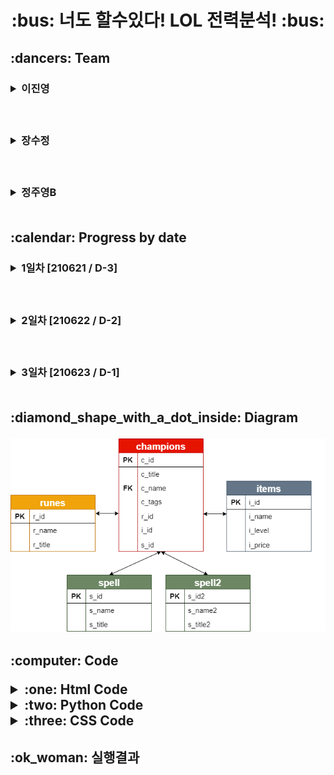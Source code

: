 <h1 align='center'>:bus: 너도 할수있다! LOL 전력분석! :bus:
<!--이진영-->
<h2> :dancers: Team
&nbsp;&nbsp;&nbsp;<h3><details><summary> 이진영 </summary></p>
<h3> &nbsp;:heavy_check_mark: Role</p>
<h6> &nbsp; 1. Table 제작, 데이터 삽입</p>     
     &nbsp; 2. image 데이터 수집</p>
     &nbsp; > table value 약 400개, image data 약 200개</p>
     &nbsp; 3. 코드제작</p>
     &nbsp;&nbsp;&nbsp;- Flask를 이용한 DAO와 HTML 연결하는 코드제작</p>
     &nbsp;&nbsp;&nbsp;- DB table을 html을 통해 검색시 데이터를 추출 할 수 있는 코드제작</p>
     &nbsp; 4. CSS 코드 서포트</p>
     &nbsp; 5. Chart </p>
     &nbsp; 6. Searching Information</p>
<h3> &nbsp;:heavy_check_mark: GitHub LINK</p>
<a href = "https://github.com/dlwlsdudo1"><h6>&nbsp;&nbsp;: Jinyoung's GitHub LINK</a></details>

<!--장수정-->  
&nbsp;&nbsp;&nbsp;<h3><details><summary> 장수정 </summary></p>
<h3> &nbsp;:heavy_check_mark: Role</p>
<h6> &nbsp; 1. diagrams 제작</p>
     &nbsp; 2. Github 및 협업환경 설정 및 관리</p>
     &nbsp; 3. CSS / html 제작 및 디자인</p>
     &nbsp;&nbsp;&nbsp;: 필요한 image illustration 제작</p>
     &nbsp; 4. Flask 코드와 html 연결 및 정리작업 </p>
     &nbsp; 5. 코드제작 서포트</p>
     &nbsp;&nbsp;&nbsp; - table data 입력</p>
     &nbsp;&nbsp;&nbsp; - app.py 제작</p>
<h3> &nbsp;:heavy_check_mark: GitHub LINK</p>
<a href = "https://github.com/sujeong-jang-creator"><h6>&nbsp;&nbsp;: Sujeong's GitHub LINK</a></details>  

<!--정주영B-->  
&nbsp;&nbsp;&nbsp;<h3><details><summary> 정주영B </summary></p>
<h3> &nbsp;:heavy_check_mark: Role</p>
<h6> &nbsp; 1. Table 제작, 데이터 삽입</p>     
     &nbsp; 2. image 데이터 수집</p>
     &nbsp; > table value 약 400개, image data 약 200개</p>
     &nbsp; 3. 코드제작</p>
     &nbsp;&nbsp;&nbsp;- Flask를 이용한 DAO와 HTML 연결하는 코드제작</p>
     &nbsp;&nbsp;&nbsp;- DB table을 html을 통해 검색시 데이터를 추출 할 수 있는 코드제작</p>
     &nbsp;&nbsp;&nbsp;- value값을 정확히, 다 입력하지 않아도 검색 가능한 코드제작</p>
     &nbsp; 4. CSS 코드 서포트</p>
     &nbsp; 5. Searching Information</p>
<h3> &nbsp;:heavy_check_mark: GitHub LINK</p>
<a href = "https://github.com/rnaqpddl123"><h6>&nbsp;&nbsp;: Juyeong B's GitHub LINK</a></details> 

<br>

<!-- 날짜별 진행과정-->
<h2> :calendar: Progress by date
&nbsp;&nbsp;&nbsp;<h3><details><summary> 1일차 [210621 / D-3] </summary></p>
&nbsp;&nbsp;&nbsp;1. Table 제작 : 'champions','runes', 'items', 'spell' Table 제작</p>
&nbsp;&nbsp;&nbsp;2. 데이터 수집 및 삽입</p>
&nbsp;&nbsp;&nbsp;&nbsp;&nbsp;- 'champions' Table의 155개 데이터</p>
&nbsp;&nbsp;&nbsp;&nbsp;&nbsp;- 'items' Table의 171개 데이터</p>
&nbsp;&nbsp;&nbsp;&nbsp;&nbsp;- 'runes' Table의 17개 데이터</p>
&nbsp;&nbsp;&nbsp;&nbsp;&nbsp;- 'spell' Table의 10개 데이터</p>
&nbsp;&nbsp;&nbsp;3. diagram 제작</p></details>

&nbsp;&nbsp;&nbsp;<h3><details><summary> 2일차 [210622 / D-2] </summary></p>
&nbsp;&nbsp;&nbsp;1. Table 수정 및 데이터 추가삽입 : 'champions'</p>
&nbsp;&nbsp;&nbsp;2. html main 페이지 제작</p>
&nbsp;&nbsp;&nbsp;&nbsp;&nbsp;- logo, 배너 img 제작</p>
&nbsp;&nbsp;&nbsp;&nbsp;&nbsp;- 배너 link 연결</p>
&nbsp;&nbsp;&nbsp;&nbsp;&nbsp;- css 파일제작</p>
&nbsp;&nbsp;&nbsp;3. app.py / dao.py code 제작</p></details>

&nbsp;&nbsp;&nbsp;<h3><details><summary> 3일차 [210623 / D-1] </summary></p>
&nbsp;&nbsp;&nbsp;1. detail 코드 제작</p>
&nbsp;&nbsp;&nbsp;2. detail 디자인 수정</p>
&nbsp;&nbsp;&nbsp;3. 발표준비</p>


</details> 
<br>
     
<!--다이어그램 칸--> 
<h2>:diamond_shape_with_a_dot_inside: Diagram</p>
<img src="https://github.com/sujeong-jang-creator/JSJB_MiniProject/blob/a02ea4e966e1b970fdc715d19d09d065398fb58e/Main_Project/diagram/diagram.png" />

<br>

<!--코드 칸-->
<h2>:computer: Code</p>
<details><summary> :one: Html Code </summary></p>
<details><summary> index.html Code </summary></p>

``` html
<!DOCTYPE html>
<html>

<head>
	<meta charset="UTF-8">
	<meta name="viewport" content="width=device-width, initial-scale=1.0">
	<meta http-equiv="X-UA-Compatible" content="ie=edge">
	<title> 너도 할수있다! LOL 전력분석! </title>

	<link rel="stylesheet" href="{{url_for('static', filename='css/ui-page.css')}}">
	<link rel="stylesheet" href="{{url_for('static', filename='css/default.css')}}">
	<link rel="stylesheet" href="{{url_for('static', filename='css/ui.css')}}">
</head>

<body>

	<div class="page">
		<!-- header -->
		<header class="header">
			<img src="../static/images/name_logo.png" width="100">
			<img id='logo_img' src="../static/images/logo2.png" width="100px">
			<img src="../static/images/공백.png" width="150">
		</header>

		<!-- menu -->
		<ul class="menu">
			<li class="menu-item">
				<a href="search" class="menu-link">Search</a>
			</li>
			<li class="menu-item">
				<a href="info" class="menu-link">Info</a>
			</li>
		</ul>

		<!-- secondary-a -->
		<aside class="secondary secondary-a">
			<a href="https://www.op.gg/" target="_black"><img src="../static/images/opgg.png" width="200"></a>
			<a href="https://playdata.io/" target="_black"><img src="../static/images/playdata.png" width="200"></a>

			<a href="https://github.com/sujeong-jang-creator/JSJB_MiniProject" target="_black">
				<img src="../static/images/플젝깃허브.png" width="200"></a>
			<a href="https://na.leagueoflegends.com/ko-kr/" target="_black">
				<img src="../static/images/공식홈페이지.png" width="200"></a>
		</aside>

		<section class="primary">

			<div id="viewtest" style="display:block;">

				<img src="../static/images/검정글씨로고.png" width="100"><br>

				챔피언이름 : <input type="text" id="c_name"><br>
				<button onclick="lolchamp()" alert="성공">
					<font color="blue"> 챔피언 번호로 검색</font>
				</button>

				<br><br><br>

				<div id="demo_id"></div>
				<br>
				<div id="demo_champ"></div>
				<div id="demo1_image"></div>
				<br>
				<div id="demo_items"></div>
				<div id="demo2_image"></div>
				<br>
				<div id="demo_runes"></div>
				<div id="demo3_image"></div>
				<br>
				<div id="demo_spell"></div>
				<div id="demo4_image"></div>
				<div id="demo5_image"></div>


				<br><br><br>

			</div>
		</section>

		<!-- secondary-b -->
		<aside class="secondary secondary-b">
			<a href="https://github.com/dlwlsdudo1" target="_black"><img src="../static/images/진영.png" width="300"></a>
			<a href="https://github.com/sujeong-jang-creator" target="_black"><img src="../static/images/수정.png"
					width="300"></a>
			<a href="https://github.com/rnaqpddl123" target="_black"><img src="../static/images/주영.png" width="300"></a>
		</aside>
		<!-- </div> -->

		<!-- footer -->
		<footer class="footer">
			Jinyeong, Sujeong, Juyeong B
		</footer>
	</div>
	<script>
		{
			function lolchamp() {
				const xhttp = new XMLHttpRequest();
				xhttp.onreadystatechange = function () {
					if (this.readyState == 4 && this.status == 200) {  // 정상응답 완료 여부 검증
						data = this.responseText;
						if (data == 12345) {
							alert("잘못된 입력입니다. 다시 입력해 주세요.");
						}
						else if (data == 1234) {
							alert("챔피언 번호는 155번 까지입니다.");
						}
						else if (data == 123456) {
							alert("검색할정보를 입력해주세요.");
						}
						else {
							data = JSON.parse(data);
							document.getElementById("demo_champ").innerHTML = ("챔피언 이름 : " + data.champ);
							document.getElementById("demo_items").innerHTML = ("아이템 이름 : " + data.item);
							document.getElementById("demo_runes").innerHTML = ("룬 이름 : " + data.rune);
							document.getElementById("demo_spell").innerHTML = ("스펠 이름 : " + data.spell);
							document.getElementById("demo_id").innerHTML = ("챔피언 번호 : " + data.c_id);
							document.getElementById("demo1_image").innerHTML = `<img src='static/champs_image/${data.c_id}.jfif' alt = "${data.champ}입니다" width = "200">`;
							document.getElementById("demo2_image").innerHTML = `<img src='static/items_image/${data.i_id}.png' alt = "${data.item}입니다">`;
							document.getElementById("demo3_image").innerHTML = `<img src='static/runes_image/${data.r_id}.png' alt = "${data.rune}입니다">`;
							document.getElementById("demo4_image").innerHTML = `<img src='static/spell_image/${data.s_id}.png' alt = "${data.spell}입니다">`;
							document.getElementById("demo5_image").innerHTML = `<img src='static/spell_image/${data.s_id2}.png' alt = "${data.spell2}입니다">`;
						}
					}
				};
				xhttp.open("post", "lolcp");
				xhttp.setRequestHeader("Content-type", "application/x-www-form-urlencoded");
				queryString = "c_name=" + document.getElementById("c_name").value;
				xhttp.send(queryString);
			}
		}
	</script>
</body>

</html>
```
</details>

<details><summary> Info.html Code </summary></p>

``` html
<!DOCTYPE html>
<html>

<head>
    <meta charset="UTF-8">
    <meta name="viewport" content="width=device-width, initial-scale=1.0">
    <meta http-equiv="X-UA-Compatible" content="ie=edge">
    <title> 너도 할수있다! LOL 전력분석! </title>

    <link rel="stylesheet" href="{{url_for('static', filename='css/ui-page.css')}}">
    <link rel="stylesheet" href="{{url_for('static', filename='css/default.css')}}">
    <link rel="stylesheet" href="{{url_for('static', filename='css/ui.css')}}">

    <script type="text/javascript" src="https://www.gstatic.com/charts/loader.js"></script>
    <script type="text/javascript">
        google.charts.load('current', { 'packages': ['corechart'] });
        google.charts.setOnLoadCallback(drawChart);
        function drawChart() {
            var data = google.visualization.arrayToDataTable([
                ['Task', 'Hours per Day'],
                ['리그 오브 레전드', 49.67],
                ['서든어택', 8.45],
                ['배틀그라운드', 7.25],
                ['피파온라인4', 4.95],
                ['기타', 29.68]
            ]);
            var options = {
                title: '한국 게임시장 점유율'
            };
            var chart = new google.visualization.PieChart(document.getElementById('piechart'));
            chart.draw(data, options);
        }

    </script>
</head>

<body>

    <div class="page">
        <!-- header -->
        <header class="header" height: 170px>
            <img src="../static/images/name_logo.png" width="100">
            <img id='logo_img' src="../static/images/logo2.png" width="100px">
            <img src="../static/images/공백.png" width="150">
        </header>

        <!-- menu -->
        <ul class="menu">
            <li class="menu-item">
                <a href="search" class="menu-link">Search</a>
            </li>
            <li class="menu-item">
                <a href="info" class="menu-link">Info</a>
            </li>
        </ul>

        <!-- secondary-a -->
        <aside class="secondary secondary-a">
            <a href="https://www.op.gg/" target="_black"><img src="../static/images/opgg.png" width="200"></a>
            <a href="https://playdata.io/" target="_black"><img src="../static/images/playdata.png" width="200"></a>
            <a href="https://github.com/sujeong-jang-creator/JSJB_MiniProject" target="_black"><img
                    src="../static/images/플젝깃허브.png" width="200"></a>
            <a href="https://na.leagueoflegends.com/ko-kr/" target="_black"><img src="../static/images/공식홈페이지.png"
                    width="200"></a>
        </aside>

        <!-- primary-->
        <section class="primary">
            <iframe width="560" height="315"
                src="https://www.youtube.com/embed/IzMnCv_lPxI?rel=0&amp;autoplay=1&mute=1&amp;loop=1;playlist=IzMnCv_lPxI"
                frameborder="0"></iframe><br><br>
            <div id="piechart" style="width: 700px;"></div>
        </section>


        <!-- secondary-b -->
        <aside class="secondary secondary-b">
            <a href="https://github.com/dlwlsdudo1" target="_black"><img src="../static/images/진영.png" width="300"></a>
            <a href="https://github.com/sujeong-jang-creator" target="_black"><img src="../static/images/수정.png"
                    width="300"></a>
            <a href="https://github.com/rnaqpddl123" target="_black"><img src="../static/images/주영.png" width="300"></a>
        </aside>

</body>

</html>
```

</details></details>


<details><summary> :two: Python Code </summary></p>

<details><summary> app.py Code </summary></p>

```python
from flask import Flask, request, render_template, redirect
from flask import current_app as current_app
from dao import EmpDAO

app=Flask(__name__)

@app.route("/", methods=["get"])
def index():
    return render_template("index.html") 

@app.route("/search", methods=["get"])
def search():
    return render_template("index.html")

@app.route("/info", methods=["get"])
def chart():
    return render_template("info.html") 


@app.route('/lolcp', methods=["post"])
def lollist():
    return EmpDAO().champone(request.form.get('c_name'))

if __name__=="__main__":
    app.run(debug=True, host="127.0.0.1", port="5000")
```
</details>



<details><summary> dao.py Code </summary></p>

```python
import cx_Oracle
import collections   # 데이터를 어떤 구조로 관리할 것인가를 의미하는 자료구조를 지원하는 library
import json
class EmpDAO:
    def champone(self, c_name):
          data = ''
          try:
               conn = cx_Oracle.connect(user="SCOTT", password="TIGER", dsn="xe")
               cur = conn.cursor()
               try: 
                    if c_name.isdigit() == True:
                         try:
                              cur.execute("select c.c_name, r.r_name, i.i_name, s.s_name, s2.s_name2, c.c_id, i.i_id, r.r_id, s.s_id, s2.s_id2\
                              from champions c, runes r, items i, spell s, spell2 s2\
                              where c_id = :v and \
                              c.r_id=r.r_id and c.i_id=i.i_id\
                              and c.s_id=s.s_id and c.s_id2=s2.s_id2\
                              ", v= c_name)          
                              row = cur.fetchone()                      
                              data = '{"champ":"' + str(row[0]) + '", "item":"' + row[2] + '", "rune":"' + row[1] + '", "spell":"' + row[3] + ',' + row[4] + '", "c_id":"' + str(row[5]) + '", "i_id":"' + str(row[6]) + '", "r_id":"' + str(row[7]) + '", "s_id":"' + str(row[8]) + '", "s_id2":"' + str(row[9]) + '"}'
                              print("숫자", data)
                         except :
                              data = '1234'
                    elif c_name != "":    
                         try:                     
                              cur.execute("select c.c_name, r.r_name, i.i_name, s.s_name, s2.s_name2, c.c_id, i.i_id, r.r_id, s.s_id, s2.s_id2\
                                   from champions c, runes r, items i, spell s, spell2 s2\
                                   where c_name like :v and \
                                   c.r_id=r.r_id and c.i_id=i.i_id\
                                   and c.s_id=s.s_id and c.s_id2=s2.s_id2\
                                   ", v= c_name+"%")          
                              row = cur.fetchone()
                              data = '{"champ":"' + str(row[0]) + '", "item":"' + row[2] + '", "rune":"' + row[1] + '", "spell":"' + row[3] + ',' + row[4] + '", "c_id":"' + str(row[5]) + '", "i_id":"' + str(row[6]) + '", "r_id":"' + str(row[7]) + '", "s_id":"' + str(row[8]) + '", "s_id2":"' + str(row[9]) + '"}'
                         except : 
                              data = '12345'
                    else : 
                         data = '123456'
               except Exception as e:
                    print(e)
          except Exception as e:
               print(e)
          finally:
               cur.close()
               conn.close()
          return data
# if __name__ == "__main__":
#      dao = EmpDAO()
#      dao.champone()
```
</details></details>


<details><summary> :three: CSS Code </summary></p>

<details><summary> default.ccss </summary></p>

```css

html {
	font-family: 'Apple SD Gothic Neo', Roboto, 'Noto Sans KR', NanumGothic, 'Malgun Gothic', sans-serif;
	color: #555;
	line-height: 1.2;
	word-wrap: break-word;
}
body {
	background: rgb(255, 255, 255);
	-webkit-font-smoothing: antialiased;
}
html, body, div, span, applet, object, iframe,
h1, h2, h3, h4, h5, h6, p, blockquote, pre,
a, abbr, acronym, address, big, cite, code,
del, dfn, em, img, ins, kbd, q, s, samp,
small, strike, strong, sub, sup, tt, var,
b, u, i, center,
dl, dt, dd, ol, ul, li,
fieldset, form, label, legend,
table, caption, tbody, tfoot, thead, tr, th, td,
article, aside, canvas, details, embed,
figure, figcaption, footer, header, hgroup,
menu, nav, output, ruby, section, summary,
time, mark, audio, video {
	margin: 0;
	padding: 0;
	border: 0;
}
article, aside, details, figcaption, figure, footer, header, hgroup, menu, nav, section {
	display: block;
}
div, span, article, section, header, footer, aside, p, ul, li, fieldset, legend, label, a, nav, form {
	box-sizing: border-box;
	/* content-box */
}
ol, ul, li {
	list-style: none;
}
table {
	border-collapse: collapse;
	border-spacing: 0;
}
img {
	max-width: 100%;
	height: auto;
	border: 0;
}
a {
	display: inline-block;
}
button {
	border: 0;
	background: transparent;
	cursor: pointer;
}

.flex-container {
	/* padding: 10px; */
	background: lightgray;
}
.flex-item {
	padding: 10px;
	border: 3px solid rgb(50,50,40);
	color: white;
	background: mediumseagreen;
}
```
</details>

<details><summary> ui.css </summary></p>

```css

/* menu */
.header { 
	justify-content: space-between;
	background-color: #0094f5;
}
#logo_img {
	padding-top: 30px;
}

.menu {
	display: flex;
	/* height: 70px; */
}

.primary {
	text-align: center;
}

.menu-item {
	flex-grow: 1;
	width: 50%;
	background: #0094f5;

}
.menu-link {
	display: block;
	/* padding: 1em; */
	font-size: 1.2rem;
	font-weight: bold;
	color: rgb(255, 255, 255);
	text-decoration: none;
	text-align: center;
}

@media (min-width: 600px) {
	.card-list {
		display: flex;
		flex-wrap: wrap;
		margin: 0 -1rem;
	}
	.card-item {
		width: 50%;
		padding: 0 1rem;
	}
}

@media (min-width: 1200px) {
	.card-item {
		width: 33.33333%;
	}
}
```
</details>

<details><summary> ui-page.css </summary></p>

```css
.header	{
	display: flex;
	align-items: center;
	padding: 0 1rem;
}

.primary {
	padding: 2rem;
	background: rgb(255, 255, 255);
	height: 90%;
}
.secondary {
	padding: 1rem;
}
.secondary-a {
	background: #116CA8;

}

.secondary-b {
	background: #1A3235;
	/* background:url(../images/right_back.jpg); */
	background-position: center;
	background-size: 100% 100%;
}
.footer {
	padding: 1rem;
	border-top: 1px solid rgb(7, 11, 70);
	text-align: center;
}

@media (min-width: 1024px) {
	.page {
		display: flex;
		flex-wrap: wrap;
	}
	.header {
		width: 100%;
	}
	.menu {
		width: 100%;
		height: 50px;
	}
	.primary {
		order: 2;
		width: 60%;
	}
	.secondary {
		width: 20%;
	}
	.secondary-a {
		order: 1;
	}
	.secondary-b {
		order: 3;
	}
	.footer {
		order: 4;
		width: 100%;
	}
}

@media (min-width: 1400px) {
	.primary {
		width: calc(100% - 600px);
		/* flex-grow: 1; */
		/* flex: 1 1 auto; */
		/* flex: auto; */
	}
	.secondary {
		width: 300px;
	}
}
```

</details></details>

<h2>:ok_woman: 실행결과</p>
<img src="" />
